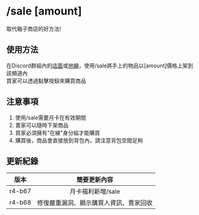 # /sale [amount]

取代箱子商店的好方法!  

## 使用方法

在Discord群組內的[店面](https://discord.com/channels/1278590147193081947/1379683775562383420)或[地繪](https://discord.com/channels/1278590147193081947/1379684060565213316)，使用/sale將手上的物品以[amount]價格上架到該頻道內  
買家可以透過點擊按鈕來購買商品  

## 注意事項

1. 使用/sale需要月卡在有效期間
2. 賣家可以隨時下架商品
3. 買家必須擁有"在線"身分組才能購買
4. 購買後，商品會直接放到背包內，請注意背包空間足夠

## 更新紀錄

|版本|簡要更新內容|
|:---:|:---:|
|r4-b67|月卡福利新增/sale|
|r4-b68|修復嚴重漏洞、顯示購買人資訊、賣家回收|
